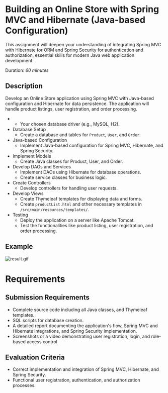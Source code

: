 # Building an Online Store with Spring MVC and Hibernate (Java-based Configuration)

This assignment will deepen your understanding of integrating Spring MVC with Hibernate for ORM and Spring Security for authentication and authorization, essential skills for modern Java web application development.

Duration: _60 minutes_

## Description
Develop an Online Store application using Spring MVC with Java-based configuration and Hibernate for data persistence. The application will handle product listings, user registration, and order processing.
- - Your chosen database driver (e.g., MySQL, H2).
- Database Setup
  - Create a database and tables for ```Product```, ```User```, and ```Order```.
- Java-based Configuration
  - Implement Java-based configuration for Spring MVC, Hibernate, and Spring Security.
- Implement Models
  - Create Java classes for Product, User, and Order.
- Develop DAOs and Services
  - Implement DAOs using Hibernate for database operations.
  - Create service classes for business logic.
- Create Controllers
  - Develop controllers for handling user requests.
- Develop Views
  - Create Thymeleaf templates for displaying data and forms.
  - Create ```productList.html``` and other necessary templates in ```/src/main/resources/templates/```.
- Testing
  - Deploy the application on a server like Apache Tomcat.
  - Test the functionalities like product listing, user registration, and order processing.


## Example
![result.gif](result.gif)

# Requirements

## Submission Requirements
- Complete source code including all Java classes, and Thymeleaf templates.
- SQL scripts for database creation.
- A detailed report documenting the application's flow, Spring MVC and Hibernate integrations, and Spring Security implementation.
- Screenshots or a video demonstrating user registration, login, and role-based access control

## Evaluation Criteria
- Correct implementation and integration of Spring MVC, Hibernate, and Spring Security.
- Functional user registration, authentication, and authorization processes.